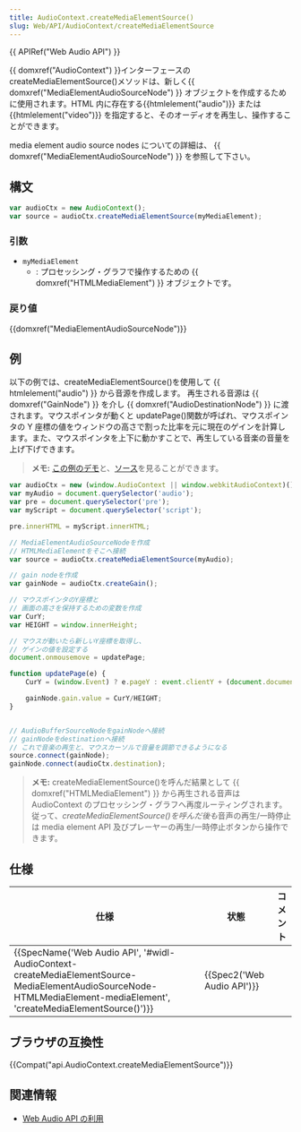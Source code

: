 ```yaml
---
title: AudioContext.createMediaElementSource()
slug: Web/API/AudioContext/createMediaElementSource
---
```

{{ APIRef("Web Audio API") }}

{{ domxref("AudioContext") }}インターフェースの createMediaElementSource()メソッドは、新しく{{ domxref("MediaElementAudioSourceNode") }} オブジェクトを作成するために使用されます。HTML 内に存在する{{htmlelement("audio")}} または {{htmlelement("video")}} を指定すると、そのオーディオを再生し、操作することができます。

media element audio source nodes についての詳細は、 {{ domxref("MediaElementAudioSourceNode") }} を参照して下さい。

## 構文

```js
var audioCtx = new AudioContext();
var source = audioCtx.createMediaElementSource(myMediaElement);
```

### 引数

- `myMediaElement`
  - : プロセッシング・グラフで操作するための {{ domxref("HTMLMediaElement") }} オブジェクトです。

### 戻り値

{{domxref("MediaElementAudioSourceNode")}}

## 例

以下の例では、createMediaElementSource()を使用して {{ htmlelement("audio") }} から音源を作成します。 再生される音源は {{ domxref("GainNode") }} を介し {{ domxref("AudioDestinationNode") }} に渡されます。マウスポインタが動くと updatePage()関数が呼ばれ、マウスポインタの Y 座標の値をウィンドウの高さで割った比率を元に現在のゲインを計算します。また、マウスポインタを上下に動かすことで、再生している音楽の音量を上げ下げできます。

> **メモ:** [この例のデモ](http://mdn.github.io/media-source-buffer/)と、[ソース](https://github.com/mdn/media-source-buffer)を見ることができます。

```js
var audioCtx = new (window.AudioContext || window.webkitAudioContext)();
var myAudio = document.querySelector('audio');
var pre = document.querySelector('pre');
var myScript = document.querySelector('script');

pre.innerHTML = myScript.innerHTML;

// MediaElementAudioSourceNodeを作成
// HTMLMediaElementをそこへ接続
var source = audioCtx.createMediaElementSource(myAudio);

// gain nodeを作成
var gainNode = audioCtx.createGain();

// マウスポインタのY座標と
// 画面の高さを保持するための変数を作成
var CurY;
var HEIGHT = window.innerHeight;

// マウスが動いたら新しいY座標を取得し、
// ゲインの値を設定する
document.onmousemove = updatePage;

function updatePage(e) {
    CurY = (window.Event) ? e.pageY : event.clientY + (document.documentElement.scrollTop ? document.documentElement.scrollTop : document.body.scrollTop);

    gainNode.gain.value = CurY/HEIGHT;
}


// AudioBufferSourceNodeをgainNodeへ接続
// gainNodeをdestinationへ接続
// これで音楽の再生と、マウスカーソルで音量を調節できるようになる
source.connect(gainNode);
gainNode.connect(audioCtx.destination);
```

> **メモ:** createMediaElementSource()を呼んだ結果として {{ domxref("HTMLMediaElement") }} から再生される音声は AudioContext のプロセッシング・グラフへ再度ルーティングされます。従って、*createMediaElementSource()を呼んだ後も*音声の再生/一時停止は media element API 及びプレーヤーの再生/一時停止ボタンから操作できます。

## 仕様

| 仕様                                                                                                                                                                                                                         | 状態                                 | コメント |
| ---------------------------------------------------------------------------------------------------------------------------------------------------------------------------------------------------------------------------- | ------------------------------------ | -------- |
| {{SpecName('Web Audio API', '#widl-AudioContext-createMediaElementSource-MediaElementAudioSourceNode-HTMLMediaElement-mediaElement', 'createMediaElementSource()')}} | {{Spec2('Web Audio API')}} |          |

## ブラウザの互換性

{{Compat("api.AudioContext.createMediaElementSource")}}

## 関連情報

- [Web Audio API の利用](/ja/docs/Web_Audio_API/Using_Web_Audio_API)
